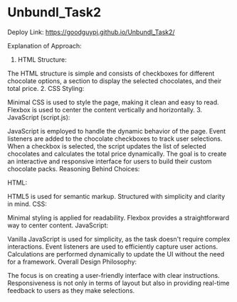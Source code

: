 # Unbundl_Task2
Deploy Link: https://goodguypj.github.io/Unbundl_Task2/


Explanation of Approach:

1. HTML Structure:

The HTML structure is simple and consists of checkboxes for different chocolate options, a section to display the selected chocolates, and their total price.
2. CSS Styling:

Minimal CSS is used to style the page, making it clean and easy to read.
Flexbox is used to center the content vertically and horizontally.
3. JavaScript (script.js):

JavaScript is employed to handle the dynamic behavior of the page.
Event listeners are added to the chocolate checkboxes to track user selections.
When a checkbox is selected, the script updates the list of selected chocolates and calculates the total price dynamically.
The goal is to create an interactive and responsive interface for users to build their custom chocolate packs.
Reasoning Behind Choices:

HTML:

HTML5 is used for semantic markup.
Structured with simplicity and clarity in mind.
CSS:

Minimal styling is applied for readability.
Flexbox provides a straightforward way to center content.
JavaScript:

Vanilla JavaScript is used for simplicity, as the task doesn't require complex interactions.
Event listeners are used to efficiently capture user actions.
Calculations are performed dynamically to update the UI without the need for a framework.
Overall Design Philosophy:

The focus is on creating a user-friendly interface with clear instructions.
Responsiveness is not only in terms of layout but also in providing real-time feedback to users as they make selections.






